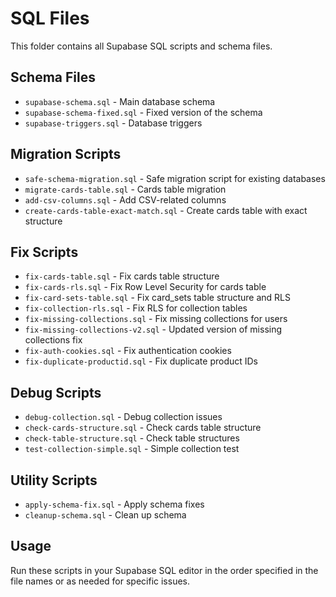 # SQL Files

This folder contains all Supabase SQL scripts and schema files.

## Schema Files
- `supabase-schema.sql` - Main database schema
- `supabase-schema-fixed.sql` - Fixed version of the schema
- `supabase-triggers.sql` - Database triggers

## Migration Scripts
- `safe-schema-migration.sql` - Safe migration script for existing databases
- `migrate-cards-table.sql` - Cards table migration
- `add-csv-columns.sql` - Add CSV-related columns
- `create-cards-table-exact-match.sql` - Create cards table with exact structure

## Fix Scripts
- `fix-cards-table.sql` - Fix cards table structure
- `fix-cards-rls.sql` - Fix Row Level Security for cards table
- `fix-card-sets-table.sql` - Fix card_sets table structure and RLS
- `fix-collection-rls.sql` - Fix RLS for collection tables
- `fix-missing-collections.sql` - Fix missing collections for users
- `fix-missing-collections-v2.sql` - Updated version of missing collections fix
- `fix-auth-cookies.sql` - Fix authentication cookies
- `fix-duplicate-productid.sql` - Fix duplicate product IDs

## Debug Scripts
- `debug-collection.sql` - Debug collection issues
- `check-cards-structure.sql` - Check cards table structure
- `check-table-structure.sql` - Check table structures
- `test-collection-simple.sql` - Simple collection test

## Utility Scripts
- `apply-schema-fix.sql` - Apply schema fixes
- `cleanup-schema.sql` - Clean up schema

## Usage
Run these scripts in your Supabase SQL editor in the order specified in the file names or as needed for specific issues.

